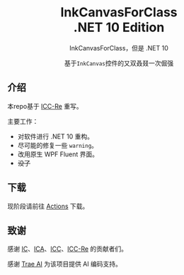 <div align=center>
  
  # InkCanvasForClass<br>.NET <!--“。网”。跟我一起读：“句号，网”[doge] --> 10 Edition
  InkCanvasForClass，但是 .NET 10

  基于`InkCanvas`控件的又<!--yòu-->双<!--shuāng-->叒<!--ruò-->叕<!--zhuó-->一次倔强
</div>

## 介绍

本repo基于 [ICC-Re](https://github.com/LiuYan-xwx/InkCanvasForClass-Remastered) 重写。

主要工作：

- 对软件进行 .NET 10 重构。
- 尽可能的修复一些 `warning`。
- 改用原生 WPF Fluent 界面。
- ~~没了~~

## 下载
现阶段请前往 [Actions](https://github.com/ShihaoShen2025/ICC-DN10/actions) 下载。
<!--非常好Actions，使我的二进制文件旋转-->

## 致谢

感谢 [IC](https://github.com/WXRIW/Ink-Canvas/)、[ICA](https://github.com/InkCanvas/Ink-Canvas-Artistry)、[ICC](https://github.com/InkCanvas/InkCanvasForClass)、[ICC-Re](https://github.com/LiuYan-xwx/InkCanvasForClass-Remastered) 的贡献者们。

感谢 [Trae AI](https://www.trae.ai/) 为该项目提供 AI 编码支持。
